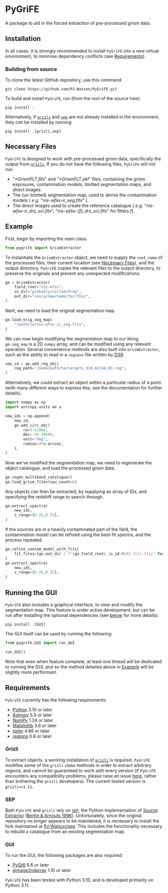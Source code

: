 # PyGriFE

A package to aid in the forced extraction of pre-processed grism data.

## Installation

In all cases, it is strongly recommended to install `PyGriFE` into a new virtual environment, to minimise dependency conflicts (see [Requirements](#requirements)).

### Building from source

To clone the latest GitHub repository, use this command:

```
git clone https://github.com/PJ-Watson/PyGriFE.git
```

To build and install `PyGriFE`, run (from the root of the source tree):

```
pip install .
```
Alternatively, if [`grizli`](https://github.com/gbrammer/grizli) and [`sep`](https://github.com/kbarbary/sep) are not already installed in the environment, they can be installed by running:
```
pip install .[grizli,sep]
```

## Necessary Files

`PyGriFE` is designed to work with pre-processed grism data, specifically the output from [`grizli`](https://github.com/gbrammer/grizli). If you do not have the following files, `PyGriFe` will not run:
 - "_*GrismFLT.fits_" and "_*GrismFLT.pkl_" files, containing the grism exposures, contamination models, blotted segmentation maps, and direct images.
 - The (un-blotted) segmentation map, used to derive the contamination models ( _e.g._ "_nis-wfss-ir\_seg.fits_" ).
 - The direct images used to create the reference catalogue ( _e.g._ "_nis-wfss-ir\_drz\_sci.fits_", "_nis-wfss-{f}\_drz\_sci.fits_" for filters _f_).

## Example

First, begin by importing the main class.

```python
from pygrife import GrismExtractor
```
To instantiate the `GrismExtractor` object, we need to supply the `root_name` of the processed files, their current location (see [Necessary Files](#necessary-files)), and the output directory. `PyGriFE` copies the relevant files to the output directory, to preserve the originals and prevent any unexpected modifications.

```python
ge = GrismExtractor(
    field_root="nis-wfss",
    in_dir="probably/called/Prep",
    out_dir="use/a/new/name/for/this",
)
```
Next, we need to load the original segmentation map.

```python
ge.load_orig_seg_map(
    "/path/to/nis-wfss-ir_seg.fits",
)
```
We can now begin modifying the segmentation map to our liking. `ge.seg_map` is a 2D `numpy` array, and can be modified using any relevant operation. Several convenience methods are also built into `GrismExtractor`, such as the ability to read in a `regions` file written by [DS9](https://sites.google.com/cfa.harvard.edu/saoimageds9).

```python
new_id = ge.add_reg_obj(
    reg_path="/some/path/to/targets_ds9_A2744_03.reg",
)
```
Alternatively, we could extract an object within a particular radius of a point (with many different ways to express this; see the documentation for further details).
```python
import numpy as np
import astropy.units as u

new_ids = np.append(
    new_id,
    ge.add_circ_obj(
        ra=3.61066,
        dec=-30.39560,
        unit="deg",
        radius=3*u.arcsec,
    ),
)
```
Now we've modified the segmentation map, we need to regenerate the object catalogue, and load the processed grism data.
```python
ge.regen_multiband_catalogue()
ge.load_grism_files(cpu_count=6)
```
Any objects can then be extracted, by supplying an array of IDs, and specifying the redshift range to search through.
```python
ge.extract_spectra(
    new_ids,
    z_range=[0.25,0.35],
)
```
If the sources are in a heavily contaminated part of the field, the contamination model can be refined using the best-fit spectra, and the process repeated.
```python
ge.refine_contam_model_with_fits(
    fit_files=[ge.out_dir / f"{ge.field_root}_{o_id:0>5}.full.fits" for o_id in new_ids],
)
ge.extract_spectra(
    new_ids,
    z_range=[0.25,0.35],
)
```

## Running the GUI

`PyGriFE` also includes a graphical interface, to view and modify the segmentation map. This feature is under active development, but can be run after installing the optional dependencies (see [below](#gui) for more details):
```
pip install .[GUI]
```
The GUI itself can be used by running the following:

```python
from pygrife.GUI import run_GUI

run_GUI()
```
Note that even when feature complete, at least one thread will be dedicated to running the GUI, and so the method detailed above in [Example](#example) will be slightly more performant.

## Requirements

`PyGriFE` currently has the following requirements:
 - [Python](https://www.python.org/) 3.10 or later
 - [Astropy](https://www.astropy.org/) 5.3 or later
 - [NumPy](https://www.numpy.org/) 1.24 or later
 - [Matplotlib](https://matplotlib.org/) 3.6 or later
 - [tqdm](https://tqdm.github.io/) 4.66 or later
 - [regions](https://astropy-regions.readthedocs.io) 0.8 or later

### Grizli
To extract objects, a working installation of [`grizli`](https://github.com/gbrammer/grizli) is required. `PyGriFE` modifies some of the `grizli` class methods in order to extract arbitrary regions, and cannot be guaranteed to work with every version (if `PyGriFE` encounters any compatibility problems, please raise an issue [here](https://github.com/PJ-Watson/PyGriFE/issues), rather than bothering the `grizli` developers). The current tested version is `grizli==1.11`.

### SEP
Both `PyGriFE` and `grizli` rely on [`SEP`](https://github.com/kbarbary/sep), the Python implementation of [Source Extractor](http://www.astromatic.net/software/sextractor) ([Bertin & Arnouts 1996](http://adsabs.harvard.edu/abs/1996A%26AS..117..393B)). Unfortunately, since the original repository no longer appears to be maintained, it is necessary to install the fork maintained at [PJ-Watson/sep](https://github.com/PJ-Watson/sep). This includes the functionality necessary to rebuild a catalogue from an existing segmentation map.

### GUI
To run the GUI, the following packages are also required:
 - [PyQt6](https://www.riverbankcomputing.com/software/pyqt/) 6.6 or later
 - [qimage2ndarray](https://github.com/hmeine/qimage2ndarray) 1.10 or later

`PyGriFE` has been tested with Python 3.10, and is developed primarily on Python 3.11.
